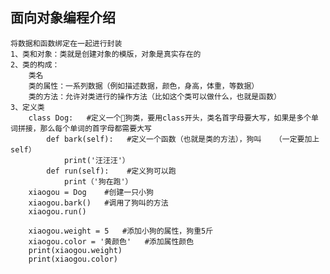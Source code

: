 ## 面向对象编程介绍
    将数据和函数绑定在一起进行封装
    1、类和对象：类就是创建对象的模版，对象是真实存在的
    2、类的构成：
        类名
        类的属性：一系列数据（例如描述数据，颜色，身高，体重，等数据）
        类的方法：允许对类进行的操作方法（比如这个类可以做什么，也就是函数）
    3、定义类
        class Dog:   #定义一个🐶狗类，要用class开头，类名首字母要大写，如果是多个单词拼接，那么每个单词的首字母都需要大写
            def bark(self):   #定义一个函数（也就是类的方法），狗叫   （一定要加上self）
                print('汪汪汪'）        
            def run(self):    #定义狗可以跑
                print（'狗在跑'）
        xiaogou = Dog    #创建一只小狗
        xiaogou.bark()   #调用了狗叫的方法
        xiaogou.run()
        
        xiaogou.weight = 5   #添加小狗的属性，狗重5斤
        xiaogou.color = '黄颜色'   #添加属性颜色
        print(xiaogou.weight)
        print(xiaogou.color)